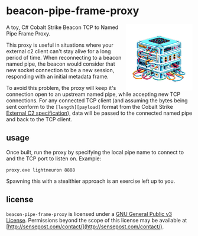 # beacon-pipe-frame-proxy

<img align="right" src="./images/logo.png" height="180" alt="beacon-pip-frame-proxy">

A toy, C# Cobalt Strike Beacon TCP to Named Pipe Frame Proxy.

This proxy is useful in situations where your external c2 client can't stay alive for a long period of time. When reconnecting to a beacon named pipe, the beacon would consider that new socket connection to be a new session, responding with an initial metadata frame.

To avoid this problem, the proxy will keep it's connection open to an upstream named pipe, while accepting new TCP connections. For any connected TCP client (and assuming the bytes being sent conform to the `[length][payload]` format from the Cobalt Strike [External C2 specification](https://hstechdocs.helpsystems.com/kbfiles/cobaltstrike/attachments/externalc2spec.pdf)), data will be passed to the connected named pipe and back to the TCP client.

## usage

Once built, run the proxy by specifying the local pipe name to connect to and the TCP port to listen on. Example:

```text
proxy.exe lightneuron 8888
```

Spawning this with a stealthier approach is an exercise left up to you.

## license

`beacon-pipe-frame-proxy` is licensed under a [GNU General Public v3 License](https://www.gnu.org/licenses/gpl-3.0.en.html). Permissions beyond the scope of this license may be available at [http://sensepost.com/contact/](http://sensepost.com/contact/).
